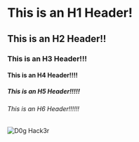 # This is an H1 Header!
## This is an H2 Header!!
### This is an H3 Header!!!
#### This is an H4 Header!!!!
##### This is an H5 Header!!!!!
###### This is an H6 Header!!!!!!


![D0g Hack3r](https://as1.ftcdn.net/v2/jpg/05/75/55/72/1000_F_575557267_MXylwzDauMCzXk7GEMFBfyeQyA0tcNAn.jpg)
